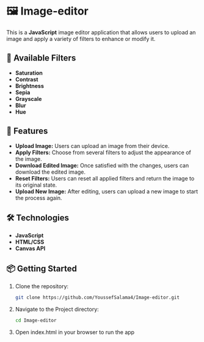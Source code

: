 # 🖼️ Image-editor

This is a **JavaScript** image editor application that allows users to upload an image and apply a variety of filters to enhance or modify it.

## 🎨 Available Filters

- **Saturation**
- **Contrast**
- **Brightness**
- **Sepia**
- **Grayscale**
- **Blur**
- **Hue**

## 🚀 Features

- **Upload Image:** Users can upload an image from their device.
- **Apply Filters:** Choose from several filters to adjust the appearance of the image.
- **Download Edited Image:** Once satisfied with the changes, users can download the edited image.
- **Reset Filters:** Users can reset all applied filters and return the image to its original state.
- **Upload New Image:** After editing, users can upload a new image to start the process again.

## 🛠️ Technologies

- **JavaScript**
- **HTML/CSS**
- **Canvas API**

## 📦 Getting Started

1. Clone the repository:

   ```bash
   git clone https://github.com/YoussefSalama4/Image-editor.git

   ```

2. Navigate to the Project directory:

   ```bash
   cd Image-editor

   ```

3. Open index.html in your browser to run the app

